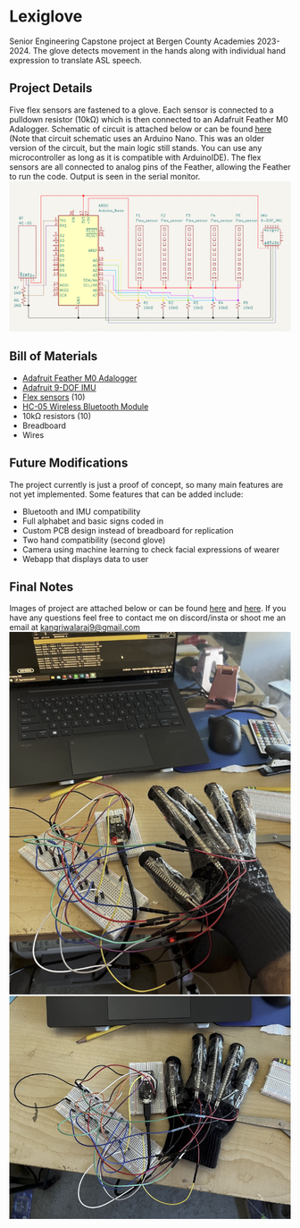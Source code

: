 # Lexiglove 
Senior Engineering Capstone project at Bergen County Academies 2023-2024. The glove detects movement in the hands along with individual hand expression to translate ASL speech.

## Project Details
Five flex sensors are fastened to a glove. Each sensor is connected to a pulldown resistor (10kΩ) which is then connected to an Adafruit Feather M0 Adalogger. Schematic of circuit is attached below or can be found [here](https://imgur.com/B2mxhNx) (Note that circuit schematic uses an Arduino Nano. This was an older version of the circuit, but the main logic still stands. You can use any microcontroller as long as it is compatible with ArduinoIDE). The flex sensors are all connected to analog pins of the Feather, allowing the Feather to run the code. Output is seen in the serial monitor.
![400](schematic.png)

## Bill of Materials 
- [Adafruit Feather M0 Adalogger](https://www.adafruit.com/product/2796)
- [Adafruit 9-DOF IMU](https://www.adafruit.com/product/4646)
- [Flex sensors](https://www.adafruit.com/product/182) (10)
- [HC-05 Wireless Bluetooth Module](https://www.amazon.com/HiLetgo-Wireless-Bluetooth-Transceiver-Arduino/dp/B071YJG8DR)
- 10kΩ resistors (10)
- Breadboard
- Wires

## Future Modifications
The project currently is just a proof of concept, so many main features are not yet implemented. Some features that can be added include:
- Bluetooth and IMU compatibility
- Full alphabet and basic signs coded in
- Custom PCB design instead of breadboard for replication
- Two hand compatibility (second glove)
- Camera using machine learning to check facial expressions of wearer 
- Webapp that displays data to user 

## Final Notes
Images of project are attached below or can be found [here](https://imgur.com/UGn6dJl) and [here](https://imgur.com/2eNYeJY). If you have any questions feel free to contact me on discord/insta or shoot me an email at kangriwalaraj9@gmail.com
![300](glove1.png)
![300](glove2.png)
